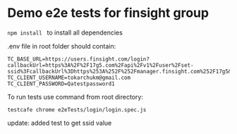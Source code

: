 # Demo e2e tests for finsight group

```npm install ```
to install all dependencies



.env file in root folder should contain:
```
TC_BASE_URL=https://users.finsight.com/login?callbackUrl=https%3A%2F%2F17g5.com%2Fapi%2Fv1%2Fuser%2Fset-ssid%3FcallbackUrl%3Dhttps%253A%252F%252Fmanager.finsight.com%252F17g5&tenant=17g5
TC_CLIENT_USERNAME=tokarchukm@gmail.com
TC_CLIENT_PASSWORD=Qatestpassword1
```

To run tests use command from root directory:
```
testcafe chrome e2eTests/login/login.spec.js 
```

update: added test to get ssid value
